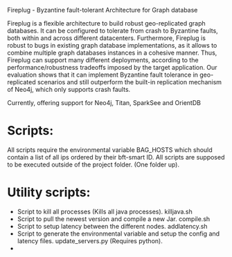 Fireplug - Byzantine fault-tolerant Architecture for Graph database

Fireplug is a flexible architecture to build robust geo-replicated graph databases. 
It can be configured to tolerate from crash to Byzantine faults, both within and across different datacenters. 
Furthermore, Fireplug is robust to bugs in existing graph database implementations, as it allows to combine multiple graph databases instances in a cohesive manner. 
Thus, Fireplug can support many different deployments, according to the performance/robustness tradeoffs imposed by the target application. 
Our evaluation shows that it can implement Byzantine fault tolerance in geo-replicated scenarios and still outperform the built-in replication mechanism of Neo4j, 
which only supports crash faults.

Currently, offering support for Neo4j, Titan, SparkSee and OrientDB





# Scripts:
All scripts require the environmental variable BAG_HOSTS which should contain a list of all ips ordered by their bft-smart ID.
All scripts are supposed to be executed outside of the project folder. (One folder up).

# Utility scripts:
- Script to kill all processes (Kills all java processes).
killjava.sh
- Script to pull the newest version and compile a new Jar.
compile.sh
- Script to setup latency between the different nodes.
addlatency.sh
- Script to generate the environmental variable and setup the config and latency files.
update_servers.py (Requires python).
-


